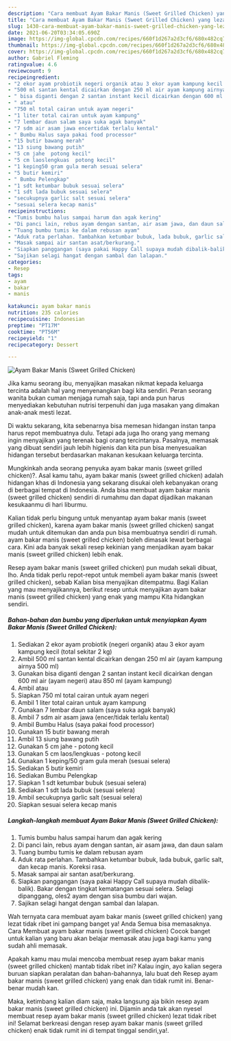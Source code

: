 ```yaml
---
description: "Cara membuat Ayam Bakar Manis (Sweet Grilled Chicken) yang lezat dan Mudah Dibuat"
title: "Cara membuat Ayam Bakar Manis (Sweet Grilled Chicken) yang lezat dan Mudah Dibuat"
slug: 1430-cara-membuat-ayam-bakar-manis-sweet-grilled-chicken-yang-lezat-dan-mudah-dibuat
date: 2021-06-20T03:34:05.690Z
image: https://img-global.cpcdn.com/recipes/660f1d267a2d3cf6/680x482cq70/ayam-bakar-manis-sweet-grilled-chicken-foto-resep-utama.jpg
thumbnail: https://img-global.cpcdn.com/recipes/660f1d267a2d3cf6/680x482cq70/ayam-bakar-manis-sweet-grilled-chicken-foto-resep-utama.jpg
cover: https://img-global.cpcdn.com/recipes/660f1d267a2d3cf6/680x482cq70/ayam-bakar-manis-sweet-grilled-chicken-foto-resep-utama.jpg
author: Gabriel Fleming
ratingvalue: 4.6
reviewcount: 9
recipeingredient:
- "2 ekor ayam probiotik negeri organik atau 3 ekor ayam kampung kecil total sekitar 2 kg"
- "500 ml santan kental dicairkan dengan 250 ml air ayam kampung airnya 500 ml"
- " bisa diganti dengan 2 santan instant kecil dicairkan dengan 600 ml air ayam negeri atau 850 ml ayam kampung"
- " atau"
- "750 ml total cairan untuk ayam negeri"
- "1 liter total cairan untuk ayam kampung"
- "7 lembar daun salam saya suka agak banyak"
- "7 sdm air asam jawa encertidak terlalu kental"
- " Bumbu Halus saya pakai food processor"
- "15 butir bawang merah"
- "13 siung bawang putih"
- "5 cm jahe  potong kecil"
- "5 cm laoslengkuas  potong kecil"
- "1 keping50 gram gula merah sesuai selera"
- "5 butir kemiri"
- " Bumbu Pelengkap"
- "1 sdt ketumbar bubuk sesuai selera"
- "1 sdt lada bubuk sesuai selera"
- "secukupnya garlic salt sesuai selera"
- "sesuai selera kecap manis"
recipeinstructions:
- "Tumis bumbu halus sampai harum dan agak kering"
- "Di panci lain, rebus ayam dengan santan, air asam jawa, dan daun salam"
- "Tuang bumbu tumis ke dalam rebusan ayam"
- "Aduk rata perlahan. Tambahkan ketumbar bubuk, lada bubuk, garlic salt, dan kecap manis. Koreksi rasa."
- "Masak sampai air santan asat/berkurang."
- "Siapkan panggangan (saya pakai Happy Call supaya mudah dibalik-balik). Bakar dengan tingkat kematangan sesuai selera. Selagi dipanggang, oles2 ayam dengan sisa bumbu dari wajan."
- "Sajikan selagi hangat dengan sambal dan lalapan."
categories:
- Resep
tags:
- ayam
- bakar
- manis

katakunci: ayam bakar manis 
nutrition: 235 calories
recipecuisine: Indonesian
preptime: "PT17M"
cooktime: "PT56M"
recipeyield: "1"
recipecategory: Dessert

---
```



![Ayam Bakar Manis (Sweet Grilled Chicken)](https://img-global.cpcdn.com/recipes/660f1d267a2d3cf6/680x482cq70/ayam-bakar-manis-sweet-grilled-chicken-foto-resep-utama.jpg)

Jika kamu seorang ibu, menyajikan masakan nikmat kepada keluarga tercinta adalah hal yang menyenangkan bagi kita sendiri. Peran seorang  wanita bukan cuman menjaga rumah saja, tapi anda pun harus menyediakan kebutuhan nutrisi terpenuhi dan juga masakan yang dimakan anak-anak mesti lezat.

Di waktu  sekarang, kita sebenarnya bisa memesan hidangan instan tanpa harus repot membuatnya dulu. Tetapi ada juga lho orang yang memang ingin menyajikan yang terenak bagi orang tercintanya. Pasalnya, memasak yang dibuat sendiri jauh lebih higienis dan kita pun bisa menyesuaikan hidangan tersebut berdasarkan makanan kesukaan keluarga tercinta. 



Mungkinkah anda seorang penyuka ayam bakar manis (sweet grilled chicken)?. Asal kamu tahu, ayam bakar manis (sweet grilled chicken) adalah hidangan khas di Indonesia yang sekarang disukai oleh kebanyakan orang di berbagai tempat di Indonesia. Anda bisa membuat ayam bakar manis (sweet grilled chicken) sendiri di rumahmu dan dapat dijadikan makanan kesukaanmu di hari liburmu.

Kalian tidak perlu bingung untuk menyantap ayam bakar manis (sweet grilled chicken), karena ayam bakar manis (sweet grilled chicken) sangat mudah untuk ditemukan dan anda pun bisa membuatnya sendiri di rumah. ayam bakar manis (sweet grilled chicken) boleh dimasak lewat berbagai cara. Kini ada banyak sekali resep kekinian yang menjadikan ayam bakar manis (sweet grilled chicken) lebih enak.

Resep ayam bakar manis (sweet grilled chicken) pun mudah sekali dibuat, lho. Anda tidak perlu repot-repot untuk membeli ayam bakar manis (sweet grilled chicken), sebab Kalian bisa menyajikan ditempatmu. Bagi Kalian yang mau menyajikannya, berikut resep untuk menyajikan ayam bakar manis (sweet grilled chicken) yang enak yang mampu Kita hidangkan sendiri.

<!--inarticleads1-->

##### Bahan-bahan dan bumbu yang diperlukan untuk menyiapkan Ayam Bakar Manis (Sweet Grilled Chicken):

1. Sediakan 2 ekor ayam probiotik (negeri organik) atau 3 ekor ayam kampung kecil (total sekitar 2 kg)
1. Ambil 500 ml santan kental dicairkan dengan 250 ml air (ayam kampung airnya 500 ml)
1. Gunakan  bisa diganti dengan 2 santan instant kecil dicairkan dengan 600 ml air (ayam negeri) atau 850 ml (ayam kampung)
1. Ambil  atau
1. Siapkan 750 ml total cairan untuk ayam negeri
1. Ambil 1 liter total cairan untuk ayam kampung
1. Gunakan 7 lembar daun salam (saya suka agak banyak)
1. Ambil 7 sdm air asam jawa (encer/tidak terlalu kental)
1. Ambil  Bumbu Halus (saya pakai food processor)
1. Gunakan 15 butir bawang merah
1. Ambil 13 siung bawang putih
1. Gunakan 5 cm jahe - potong kecil
1. Gunakan 5 cm laos/lengkuas - potong kecil
1. Gunakan 1 keping/50 gram gula merah (sesuai selera)
1. Sediakan 5 butir kemiri
1. Sediakan  Bumbu Pelengkap
1. Siapkan 1 sdt ketumbar bubuk (sesuai selera)
1. Sediakan 1 sdt lada bubuk (sesuai selera)
1. Ambil secukupnya garlic salt (sesuai selera)
1. Siapkan sesuai selera kecap manis




<!--inarticleads2-->

##### Langkah-langkah membuat Ayam Bakar Manis (Sweet Grilled Chicken):

1. Tumis bumbu halus sampai harum dan agak kering
1. Di panci lain, rebus ayam dengan santan, air asam jawa, dan daun salam
1. Tuang bumbu tumis ke dalam rebusan ayam
1. Aduk rata perlahan. Tambahkan ketumbar bubuk, lada bubuk, garlic salt, dan kecap manis. Koreksi rasa.
1. Masak sampai air santan asat/berkurang.
1. Siapkan panggangan (saya pakai Happy Call supaya mudah dibalik-balik). Bakar dengan tingkat kematangan sesuai selera. Selagi dipanggang, oles2 ayam dengan sisa bumbu dari wajan.
1. Sajikan selagi hangat dengan sambal dan lalapan.




Wah ternyata cara membuat ayam bakar manis (sweet grilled chicken) yang lezat tidak ribet ini gampang banget ya! Anda Semua bisa memasaknya. Cara Membuat ayam bakar manis (sweet grilled chicken) Cocok banget untuk kalian yang baru akan belajar memasak atau juga bagi kamu yang sudah ahli memasak.

Apakah kamu mau mulai mencoba membuat resep ayam bakar manis (sweet grilled chicken) mantab tidak ribet ini? Kalau ingin, ayo kalian segera buruan siapkan peralatan dan bahan-bahannya, lalu buat deh Resep ayam bakar manis (sweet grilled chicken) yang enak dan tidak rumit ini. Benar-benar mudah kan. 

Maka, ketimbang kalian diam saja, maka langsung aja bikin resep ayam bakar manis (sweet grilled chicken) ini. Dijamin anda tak akan nyesel membuat resep ayam bakar manis (sweet grilled chicken) lezat tidak ribet ini! Selamat berkreasi dengan resep ayam bakar manis (sweet grilled chicken) enak tidak rumit ini di tempat tinggal sendiri,ya!.


